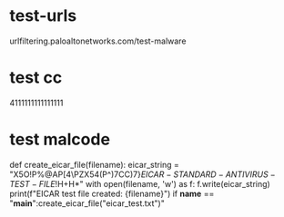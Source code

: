 # test-urls

urlfiltering.paloaltonetworks.com/test-malware

# test cc  

4111111111111111


# test malcode

def create_eicar_file(filename):
eicar_string = \"X5O!P%@AP[4\\PZX54(P^)7CC)7}$EICAR-STANDARD-ANTIVIRUS-TEST-FILE!$H+H*\" with open(filename, 'w') as f:
f.write(eicar_string)
print(f\"EICAR test file created: {filename}\")
if __name__ == \"__main__\":create_eicar_file(\"eicar_test.txt\")"


